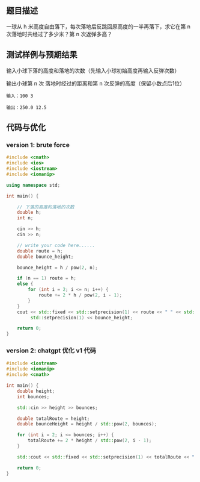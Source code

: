 ## 题目描述
一球从 h 米高度自由落下，每次落地后反跳回原高度的一半再落下，求它在第 n 次落地时共经过了多少米？第 n 次返弹多高？

## 测试样例与预期结果
输入小球下落的高度和落地的次数（先输入小球初始高度再输入反弹次数）

输出小球第 n 次 落地时经过的距离和第 n 次反弹的高度（保留小数点后1位）

```
输入：100 3

输出：250.0 12.5
```

## 代码与优化
### version 1: brute force
```cpp
#include <cmath>
#include <ios>
#include <iostream>
#include <iomanip>

using namespace std;

int main() {

    // 下落的高度和落地的次数
    double h;
    int n;

    cin >> h;
    cin >> n;

    // write your code here......
    double route = h;
    double bounce_height;

    bounce_height = h / pow(2, n);

    if (n == 1) route = h;
    else {
        for (int i = 2; i <= n; i++) {
            route += 2 * h / pow(2, i - 1);
        }
    }
    cout << std::fixed << std::setprecision(1) << route << " " << std::fixed <<
         std::setprecision(1) << bounce_height;

    return 0;
}
```

### version 2: chatgpt 优化 v1 代码
```cpp
#include <iostream>
#include <iomanip>
#include <cmath>

int main() {
    double height;
    int bounces;

    std::cin >> height >> bounces;

    double totalRoute = height;
    double bounceHeight = height / std::pow(2, bounces);

    for (int i = 2; i <= bounces; i++) {
        totalRoute += 2 * height / std::pow(2, i - 1);
    }

    std::cout << std::fixed << std::setprecision(1) << totalRoute << " " << bounceHeight;

    return 0;
}

```